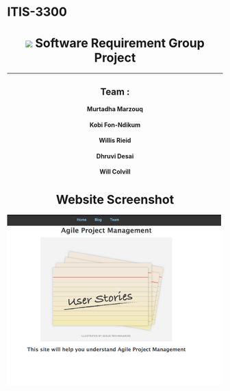 # ITIS-3300
 <h1 align="center"><img src="https://emojis.slackmojis.com/emojis/images/1617692489/27845/digging.gif?1617692489" width="30"/> Software Requirement Group Project</h1>

 ----


  <h2 align="center" >Team :</h2>

<h4 align="center">
Murtadha Marzouq
</h4>
<h4 align="center">
 Kobi Fon-Ndikum 
</h4><h4 align="center">Willis Rieid</h4><h4 align="center">
                     Dhruvi Desai  
</h4>
<h4 align="center">
                     Will Colvill 
                    </h4>

          




 <h1 align="center">Website Screenshot</h1>
 <img src="https://github.com/MurtadhaM/ITIS-3300/raw/main/screenshot.png" width="500"/> 
